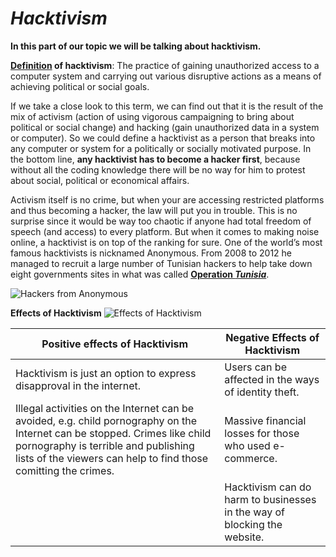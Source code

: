 # _Hacktivism_

**In this part of our topic we will be talking about hacktivism.**

**[Definition](http://www.dictionary.com/browse/hacktivism) of hacktivism**: The practice of gaining unauthorized access to a computer system and carrying out various disruptive actions as a means of achieving political or social goals. 

If we take a close look to this term, we can find out that it is the result of the mix of activism (action of using vigorous campaigning to bring about political or social change) and hacking (gain unauthorized data in a system or computer). So we could define a hacktivist as a person that breaks into any computer or system for a politically or socially motivated purpose. In the bottom line, **any hacktivist has to become a hacker first**, because without all the coding knowledge there will be no way for him to protest about social, political or economical affairs. 

Activism itself is no crime, but when your are accessing restricted platforms and thus becoming a hacker, the law will put you in trouble. This is no surprise since it would be way too chaotic if anyone had total freedom of speech (and access) to every platform. But when it comes to making noise online, a hacktivist is on top of the ranking for sure. One of the world’s most famous hacktivists is nicknamed Anonymous. From 2008 to 2012 he managed to recruit a large number of Tunisian hackers to help take down eight governments sites in what was called [**Operation _Tunisia_**](https://en.wikipedia.org/wiki/Operation_Tunisia).

![Hackers from Anonymous](https://betanews.com/wp-content/uploads/2014/05/Hacker.jpg)



**Effects of Hacktivism**
![Effects of Hacktivism](https://image.slidesharecdn.com/seminar-140301072309-phpapp02/95/introduction-to-hacking-hackers-hacktivism-22-638.jpg?cb=1393671252)

| Positive effects of Hacktivism | Negative Effects of Hacktivism | 
| -------------------------------| -------------------------------|
| Hacktivism is just an option to express disapproval in the internet. | Users can be affected in the ways of identity theft.| 
| Illegal activities on the Internet can be avoided, e.g. child pornography on the Internet can be stopped. Crimes like child pornography is terrible and publishing lists of the viewers can help to find those comitting the crimes. | Massive financial losses for those who used e-commerce.| 
|| Hacktivism can do harm to businesses in the way of blocking the website.|

